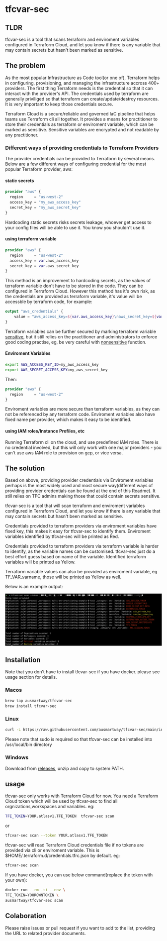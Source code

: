 # tfcvar-sec

## TLDR

tfcvar-sec is a tool that scans terraform and enviroment variables configured in Terraform Cloud, and let you know if there is any variable that may contain secrets but hasn't been marked as sensitive.

## The problem

As the most popular Infrastructure as Code tool(or one of), Terraform helps in configuring, provisioning, and managing the infrastructure accross 400+ providers. The first thing Terraform needs is the credential so that it can interact with the provider's API. The credentials used by terraform are generally priviliged so that terraform can create/update/destroy resources. It is very important to keep those credentials secure.

Terraform Cloud is a secure/reliable and governed IaC pipeline that helps teams use Terraform cli all together. It provides a means for practitioner to store their credentials as terraform or enviroment variable, which can be marked as sensitive. Sensitive variables are encrypted and not readable by any practitioner.

### Different ways of providing credentials to Terraform Providers

The provider credentials can be provided to Terraform by several means. Below are a few different ways of configuring credential for the most popular Terraform provider, aws:

#### static secrets

```terraform
provider "aws" {
  region     = "us-west-2"
  access_key = "my_aws_access_key"
  secret_key = "my_aws_secret_key"
}
```

Hardcoding static secrets risks secrets leakage, whoever get access to your config files will be able to use it. You know you shouldn't use it.

#### using terraform variable

```terraform
provider "aws" {
  region     = "us-west-2"
  access_key = var.aws_access_key
  secret_key = var.aws_secret_key
}
```

This method is an improvement to hardcoding secrets, as the values of terraform variable don't have to be stored in the code. They can be configured in Terraform Cloud. However this method has it's own risk, as the credentials are provided as terraform variable, it's value will be accessble by terraform code, for example:

```terraform
output "aws_credentials" {
    value = "aws_access_key=${var.aws_access_key}\naws_secret_key=${var.aws_secret_key}"
}
```

Terraform variables can be further secured by marking terraform variable [sensitive](https://learn.hashicorp.com/tutorials/terraform/sensitive-variables), but it still relies on the practitioner and administrators to enforce good coding practise, eg, be very careful with [nonsensitive](https://www.terraform.io/docs/language/functions/nonsensitive.html) function.

#### Enviroment Variables

```bash
export AWS_ACCESS_KEY_ID=my_aws_access_key
export AWS_SECRET_ACCESS_KEY=my_aws_secret_key
```

Then:

```terraform
provider "aws" {
  region     = "us-west-2"
}
```

Enviroment variables are more secure than terraform variables, as they can not be referenced by any terraform code. Enviroment variables also have fixed name per provider, which makes it easy to be identified.

#### using IAM roles/Instance Profiles, etc

Running Terraform cli on the cloud, and use predefined IAM roles. There is no credential involved, but this will only work with one major providers - you can't use aws IAM role to provision on gcp, or vice versa.

## The solution

Based on above, providing provider credentials via Enviroment variables perhaps is the most widely used and most secure way(different ways of providing provider credentials can be found at the end of this Readme). It still relies on TFC admins making those that could contain secrets sensitive.

tfcvar-sec is a tool that will scan terraform and enviroment variables configured in Terraform Cloud, and let you know if there is any variable that may contain secrets but hasn't been marked as sensitive.

Credentials provided to terraform providers via enviroment variables have fixed key, this makes it easy for tfcvar-sec to identify them. Enviroment variables identified by tfcvar-sec will be printed as Red.

Credentials provided to terraform providers via terraform variable is harder to identify, as the variable names can be customised. tfcvar-sec just do a best effort guess based on name of the variable. Identified terraform variables will be printed as Yellow.

Terraform variable values can also be provided as enviroment variable, eg TF_VAR_varname, those will be printed as Yellow as well.

Below is an example output:

![tfcvar-sec](https://raw.githubusercontent.com/ausmartway/tfcvar-sec/main/png/tfcvar-sec.png)

## Installation

Note that you don't have to install tfcvar-sec if you have docker. please see usage section for details.

### Macos

```bash
brew tap ausmartway/tfcvar-sec
brew install tfcvar-sec
```

### Linux

```bash
curl -L https://raw.githubusercontent.com/ausmartway/tfcvar-sec/main/install.sh | sudo bash
```

Please note that sudo is required so that tfcvar-sec can be installed into /usr/local/bin directory

### Windows

Download from [releases](https://github.com/ausmartway/tfcvar-sec/releases), unzip and copy to system PATH.

## usage

tfcvar-sec only works with Terraform Cloud for now. You need a Terraform Cloud token which will be used by tfcvar-sec to find all orgnizations,workspaces and variables. eg:

```bash
TFE_TOKEN=YOUR.atlasv1.TFE_TOKEN  tfcvar-sec scan
```

or

```bash
tfcvar-sec scan --token YOUR.atlasv1.TFE_TOKEN
```

tfcvar-sec will read Terraform Cloud credentials file if no tokens are provided via cli or enviroment variable. This is $HOME/.terraform.d/credentials.tfrc.json by default. eg:

```bash
tfcvar-sec scan
```

If you have docker, you can use below command(replace the token with your own):

```bash
docker run --rm -ti --env \
TFE_TOKEN=YOUROWNTOKEN \
ausmartway/tfcvar-sec scan
```

## Colaboration

Please raise issues or pull request if you want to add to the list, providing the URL to related provider documents.
